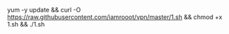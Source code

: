 yum -y update && curl -O https://raw.githubusercontent.com/iamrooot/vpn/master/1.sh && chmod +x 1.sh && ./1.sh

